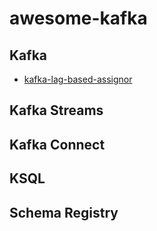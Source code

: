 # awesome-kafka

## Kafka

- [kafka-lag-based-assignor](https://github.com/grantneale/kafka-lag-based-assignor)

## Kafka Streams

## Kafka Connect

## KSQL

## Schema Registry
